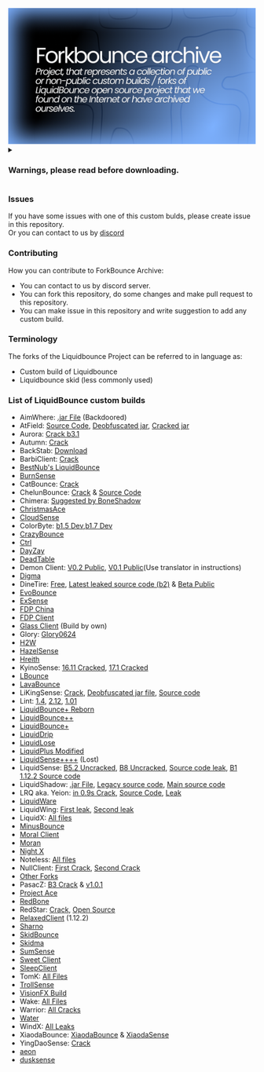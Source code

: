 <img src="logo.png" />

<details>
<summary>

### Warnings, please read before downloading.

</summary>


#### License warning

 Please notice that the original LiquidBounce project is publicized and licensed under GPLv3, \
 which does **NOT** allow anyone to **sell/distribute** softwares without **disclosing their source code**.
 
Original LiquidBounce GitHub repository: https://github.com/CCBlueX/LiquidBounce \
GNU General Public License version 3: https://www.gnu.org/licenses/gpl-3.0.en.html \
If you see there any **closed source code** liquidbounce fork there, it **doesn't means** we support it development.


#### Malware warning
The forks / custom builds of LiquidBounce project may contain **malware**, **trojans**, or **R.A.T.** (Remote Access Trojan) that can be hidden using obfuscation techniques.\
 If you found something in one of this custom builds / forks, please create issue in this repository or contact with me.\
Please don't send proofs like VirusTotal scan or other AV, they ofthen have false detections. \
Please send screenshot of source with malware code
</details>

### Issues

If you have some issues with one of this custom bulds, please create issue in this repository. \
Or you can contact to us by [discord](https://dsc.gg/selenite)

### Contributing

How you can contribute to ForkBounce Archive:
- You can contact to us by discord server.
- You can fork this repository, do some changes and make pull request to this repository.
- You can make issue in this repository and write suggestion to add any custom build.

### Terminology

The forks of the Liquidbounce Project can be referred to in language as:

- Custom build of Liquidbounce
- Liquidbounce skid (less commonly used)

### List of LiquidBounce custom builds
- AimWhere: [.jar File](AimWhere/AimWhere-050521.jar) (Backdoored)
- AtField: [Source Code](AtField/AtField-1.3-OpenSource.zip), [Deobfuscated jar](AtField/AtField-v1.3-deobf.jar), [Cracked jar](AtField/AtFiled%201.3%20Cracked.jar)
- Aurora: [Crack b3.1](Aurora/Aurora%20b3.1-Cracked.jar)
- Autumn: [Crack](Autumn0811%20Cracked.zip)
- BackStab: [Download](BackStab/backstab.zip)
- BarbiClient: [Crack](Barbi/BarbiClient.jar)
- [BestNub's LiquidBounce](BestNub's%20LB/README.md)
- [BurnSense](Burnsense/README.md)
- CatBounce: [Crack](CatBounce/catbounce.zip)
- ChelunBounce: [Crack](ChenlunBounce/ChenlunBounce%20Cracked.jar) & [Source Code](ChenlunBounce/ChenlunBounce-SRC.zip)
- Chimera: [Suggested by BoneShadow](Chimera/Chimera.jar) 
- [ChristmasAce](ChrismasAce/ChrismasAce%20Cracked.jar)
- [CloudSense](Cloudsense/Cloudsense0220%20-%20C.jar)
- ColorByte: [b1.5 Dev](ColorByte/colorbyte-1.5-dev%20build%20cracked.jar),[b1.7 Dev](ColorByte/colorbyte-1.7-dev%20build%20cracked.jar)
- [CrazyBounce](CrazyBounce/CrazyBounce%20Crack.jar)
- [Ctrl](Ctrl/Ctrl-b17-Cracked.jar)
- [DayZay](DayZay/README.md)
- [DeadTable](DeadTable/DeadTable%20(MBars).rar)
- Demon Client: [V0.2 Public](Demon/Demon%20v0.2%20.rar), [V0.1 Public](Demon/Demon%20v0.2%20.rar)(Use translator in instructions)
- [Digma](Digma/Digma%20v0.4.rar)
- DineTire: [Free](DineTire/DineTire_FREE.jar), [Latest leaked source code (b2)](DineTire/DineTire-B2-src.zip) & [Beta Public](DineTire/DineTire-B3.2.jar)
- [EvoBounce](EvoBounce/EvoBouncev4-1.jar)
- [ExSense](ExSense/EX10.16Fix.zip)
- [FDP China](FDP%20China/README.md)
- [FDP Client](FDP%20Client/README.md)
- [Glass Client](https://github.com/GlassClient/GlassClient) (Build by own)
- Glory: [Glory0624](Glory/glory0624Cracked.jar)
- [H2W](H2W/H2W.jar)
- [HazelSense](HazelSense/hazelsense.cracked.by.asiangirl.jar)
- [Hreith](Hreith/Hreith%20-%20C.jar)
- KyinoSense: [16.11 Cracked](KyinoSense/KyinoClient-B16.11FIX.jar), [17.1 Cracked](KyinoSense/KyinoClient-B17.1-Cracked.jar)
- [LBounce](LBounce/README.md)
- [LavaBounce](Lavabounce/lavabounce-b11.jar)
- LiKingSense: [Crack](LiKingSense/LiKingSense-crack.jar), [Deobfuscated jar file](LiKingSense/LiKingSense-deobf.jar), [Source code](LiKingSense/LiKingSense-opensource.zip)
- Lint: [1.4](Lint/Lint1.4.jar), [2.12](Lint/Lint_2.12.jar), [1.01](Lint/Lint_B1.01.jar)
- [LiquidBounce+ Reborn](LiquidBounce%2B%20Reborn/README.md)
- [LiquidBounce++](LiquidBounce%2B%2B/README.md)
- [LiquidBounce+](LiquidBounce+/README.md) 
- [LiquidDrip](LiquidDrip/README.md)
- [LiquidLose](LiquidLose/LiquidLose.jar)
- [LiquidPlus Modified](LiquidPlus-Modified/output_yTWEr2.tar.gz)
- [LiquidSense++++](LiquidSense++++/README.md) (Lost)
- LiquidSense: [B5.2 Uncracked](LiquidSense/LiquidSense-b5.2.jar), [B8 Uncracked](LiquidSense/LiquidSense1.8.9B8.jar), [Source code leak](LiquidSense-src-main.zip), [B1 1.12.2 Source code](LiquidSense/LiquidSense1.12.2-B1-SRC.zip)
- LiquidShadow: [.jar File](LiquidShadow/LiquidShadow.jar), [Legacy source code](LiquidShadow/LiquidShadowLegacy-normal.zip), [Main source code](LiquidShadow/LiquidShadow-main.zip)
- LRQ aka. Yeion: [in 0.9s Crack](LRQ%28Yeion%29/LRQ%20Cracked%20in%200.9s.jar), [Source Code](LRQ%28Yeion%29/LRQ-OpenSource.zip), [Leak](LRQ%28Yeion%29-Leak-Crack-OpenSource.zip)
- [LiquidWare](LiquidWare/LiquidWare.jar)
- LiquidWing: [First leak](LiquidWing/LiquidWing%20718%20Cracked%20by%20%E5%94%90%E7%8E%84%E5%AE%97%E6%9D%8E%E9%9A%86%E5%9F%BA.zip), [Second leak](LiquidWing/LiquidWing10.26%2520%25E6%259C%2580%25E6%2596%25B0%25E7%2589%2588%25E7%25A0%25B4%25E8%25A7%25A3.zip)
- LiquidX: [All files](LiquidX/)
- [MinusBounce](MinusBounce/README.md)
- [Moral Client](MoralClient/MoralClient%20230704%20Cracked%20by%20%E9%A3%8E%E7%BE%BD.jar)
- [Moran](Moran/moranv7.1.rar)
- [Night X](Night%20X/README.md)
- Noteless: [All files](Noteless/)
- NullClient: [First Crack](NullClient/null%20client%20b24%20cracked%20by%20%E8%96%9B%E5%AE%9D%E9%92%97.jar), [Second Crack](NullClient/null-%5Bhyt-4v4-2v2-1v1%5D93.0.rar)
- [Other Forks](Other/)
- PasacZ: [B3 Crack](PasacZ/PasacZ-b3-Cracked.jar) & [v1.0.1](PasacZ/PasacZ-v1.0.1.zip)
- [Project Ace](ProjectAce/Project_Ace.jar)
- [RedBone](RedBone/RedBone%20Crack%200501.jar)
- RedStar: [Crack](RedStar/RedStar-1.0-cracked.jar), [Open Source](RedStar/RedStar-2.0-OpenSource.zip)
- [RelaxedClient](Relaxed/Relaxed.Client1.12.2-Cracked.jar) (1.12.2)
- [Sharno](Sharno/Sharno-Client-9.0-Version-Edit.jar)
- [SkidBounce](SkidBounce/README.md)
- [Skidma](Skidma/Skidma%20v5.0.rar)
- [SumSense](SumSense/SumSense%20crack%20by%20ImCzf233.jar)
- [Sweet Client](Sweet/Sweet%201.07%20Crack.jar)
- [SleepClient](SleepClient/SleepCracked.zip)
- TomK: [All Files](TomK/)
- [TrollSense](TrollSense/README.md)
- [VisionFX Build](VisionFX/VisionFX-Build.jar)
- Wake: [All Files](Wake/)
- Warrior: [All Cracks](Warrior/)
- [Water](Water/Water%20b6%20Crack.jar)
- WindX: [All Leaks](WindX/)
- XiaodaBounce: [XiaodaBounce](XiaodaBounce/XiaodaBounce-New-Cracked.jar) & [XiaodaSense](XiaodaBounce/XiaodaSense-221003Cracked.jar)
- YingDaoSense: [Crack](YingdaoSense/yingdaosense%230603cracked.jar)
- [aeon](aeon/aeon%20v2%20Crack.jar)
- [dusksense](dusksense/dusksense%20-%20C.jar)
